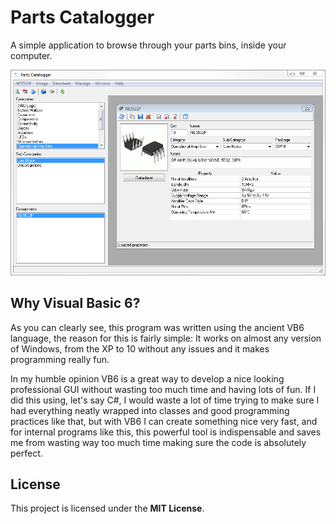 # Parts Catalogger

A simple application to browse through your parts bins, inside your computer.

![Screenshot](/Screenshots/2020-08-26.png)


## Why Visual Basic 6?

As you can clearly see, this program was written using the ancient VB6 language,
the reason for this is fairly simple: It works on almost any version of Windows,
from the XP to 10 without any issues and it makes programming really fun.

In my humble opinion VB6 is a great way to develop a nice looking professional
GUI without wasting too much time and having lots of fun. If I did this using,
let's say C#, I would waste a lot of time trying to make sure I had everything
neatly wrapped into classes and good programming practices like that, but with
VB6 I can create something nice very fast, and for internal programs like this,
this powerful tool is indispensable and saves me from wasting way too much time
making sure the code is absolutely perfect.


## License

This project is licensed under the **MIT License**.


